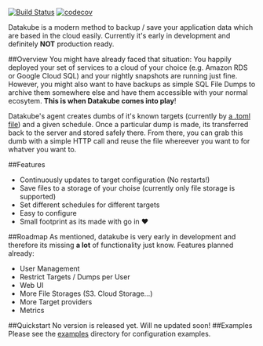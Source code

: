 [![Build Status](https://semaphoreci.com/api/v1/santode/datahamster/branches/master/badge.svg)](https://semaphoreci.com/santode/datahamster)
[![codecov](https://codecov.io/gh/SantoDE/datahamster/branch/master/graph/badge.svg)](https://codecov.io/gh/SantoDE/datahamster)

Datakube is a modern method to backup / save your application data which are based in the cloud easily. Currently it's
early in development and definitely **NOT** production ready.

##Overview
You might have already faced that situation: You happily deployed your set of services to a cloud of your choice 
(e.g. Amazon RDS or Google Cloud SQL) and your nightly snapshots are running just fine. However, you might also want to
have backups as simple SQL File Dumps to archive them somewhere else and have them accessible with your normal
ecosytem. **This is when Datakube comes into play**!

Datakube's agent creates dumbs of it's known targets (currently by [a .toml file](https://stackoverflow.com/questions/tagged/traefik))
and a given schedule. Once a particular dump is made, its transferred back to the server and stored safely there. From
there, you can grab this dumb with a simple HTTP call and reuse the file whereever you want to for whatver
you want to.

##Features
- Continuously updates to target configuration (No restarts!)
- Save files to a storage of your choise (currently only file storage is supported)
- Set different schedules for different targets
- Easy to configure
- Small footprint as its made with go in :heart:

##Roadmap
As mentioned, datakube is very early in development and therefore its missing **a lot** of functionality just
know. Features planned already:

- User Management
- Restrict Targets / Dumps per User
- Web UI
- More File Storages (S3. Cloud Storage...)
- More Target providers
- Metrics


##Quickstart
No version is released yet. Will ne updated soon!
##Examples
Please see the [examples](https://stackoverflow.com/questions/tagged/traefik) directory for configuration examples.
